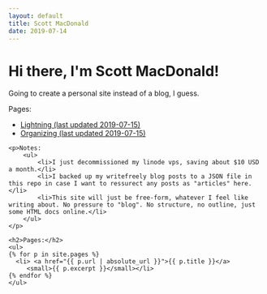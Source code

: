 ```yaml
---
layout: default
title: Scott MacDonald
date: 2019-07-14
---
```

<div class="blurb">
	<h1>Hi there, I'm Scott MacDonald!</h1>	
	<p>Going to create a personal site instead of a blog, I guess.</p>
	<p>Pages:
<ul>

<li><a href="/pages/Lightning-2019-07-15.html">Lightning (last updated 2019-07-15)</a></li>

<li><a href="/pages/2019-07-14-organizing.html">Organizing (last updated 2019-07-15)</a></li>

</ul>
	</p>

	<p>Notes:
		<ul>
			<li>I just decommissioned my linode vps, saving about $10 USD a month.</li>
			<li>I backed up my writefreely blog posts to a JSON file in this repo in case I want to ressurect any posts as "articles" here.</li>
			<li>This site will just be free-form, whatever I feel like writing about. No pressure to "blog". No structure, no outline, just some HTML docs online.</li>
		</ul>
	</p>

	<h2>Pages:</h2>
	<ul>
	{% for p in site.pages %}
	  <li> <a href="{{ p.url | absolute_url }}">{{ p.title }}</a>
		 <small>{{ p.excerpt }}</small></li>
 	{% endfor %}
	</ul>

</div><!-- /.blurb -->
